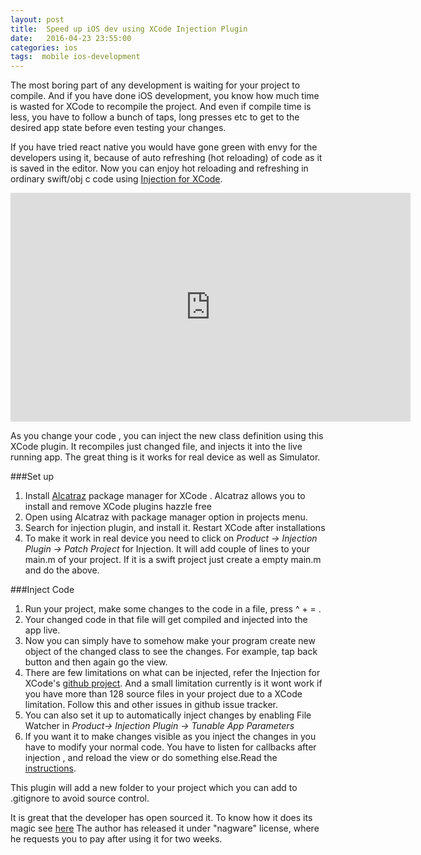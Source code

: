 ```yaml
---
layout: post
title:  Speed up iOS dev using XCode Injection Plugin
date:   2016-04-23 23:55:00
categories: ios
tags:  mobile ios-development
---
```


The most boring part of any development is waiting for your project to compile.
And if you have done iOS development, you know how much time is wasted for XCode to recompile
the project. And even if compile time is less, you have to follow a bunch of taps, long presses 
etc to get to the desired app state before even testing your changes.

If you have tried react native you would have gone green with envy for the developers using it,
because of auto refreshing (hot reloading) of code as it is saved in the editor. Now you can enjoy hot reloading and 
refreshing in ordinary swift/obj c code using [Injection for XCode](http://injectionforxcode.com/).

<iframe src="https://player.vimeo.com/video/50137444" width="640" height="366" frameborder="0" webkitallowfullscreen mozallowfullscreen allowfullscreen></iframe>

As you change your code , you can inject the new class definition using this XCode plugin. 
It recompiles just changed file, and injects it into the live running app.
The great thing is it works for real device as well as  Simulator.

###Set up


  1. Install [Alcatraz](http://alcatraz.io/) package manager for XCode . Alcatraz allows you to install and remove XCode plugins hazzle free
  2. Open using Alcatraz with  package manager option in projects menu. 
  3. Search for injection plugin, and install it. Restart XCode after installations
  4. To make it work in real device you need to click on *Product -> Injection Plugin -> Patch Project* for Injection. It will add couple of lines to 
     your main.m of your project. If it is a swift project just create a empty main.m and do the above.

###Inject Code


  1. Run your project, make some changes to the code in a file, press ^ + = . 
  2. Your changed code in that file will get compiled and injected into the app live.
  3. Now you can simply have to somehow make your program create new object of the changed class to see the changes. For example, tap back button and then again go the view.
  4. There are few limitations on what can be injected, refer the Injection for XCode's [github project](https://github.com/johnno1962/injectionforxcode). And a small limitation currently is it wont work if you have more than 128 source files in your project due to a XCode limitation. Follow this and other issues in github issue tracker.
  5. You can also set it up to automatically inject changes by enabling File Watcher in *Product-> Injection Plugin -> Tunable App Parameters* 
  6. If you want it to make changes visible as you inject the changes in you have to modify your normal code. You have to  listen for callbacks after injection , and reload the view or do something else.Read the [instructions](https://github.com/johnno1962/injectionforxcode#callbacks-in-your-code).


This plugin will add a new folder to your project which you can add to .gitignore to avoid source control.

It is great that the developer has open sourced it. To know how it does its magic see [here](https://github.com/johnno1962/injectionforxcode#how-it-works)
The author has released it under "nagware" license, where he requests you to pay after using it for two weeks.
